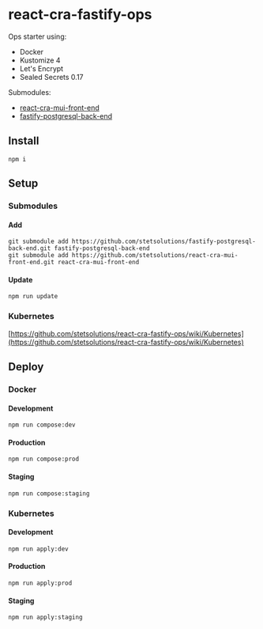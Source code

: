 # react-cra-fastify-ops

Ops starter using:

- Docker
- Kustomize 4
- Let's Encrypt
- Sealed Secrets 0.17

Submodules:

- [react-cra-mui-front-end](https://github.com/stetsolutions/react-cra-mui-front-end)
- [fastify-postgresql-back-end](https://github.com/stetsolutions/fastify-postgresql-back-end)


## Install

    npm i

## Setup

### Submodules

#### Add

    git submodule add https://github.com/stetsolutions/fastify-postgresql-back-end.git fastify-postgresql-back-end
    git submodule add https://github.com/stetsolutions/react-cra-mui-front-end.git react-cra-mui-front-end

#### Update

    npm run update

### Kubernetes

[https://github.com/stetsolutions/react-cra-fastify-ops/wiki/Kubernetes](https://github.com/stetsolutions/react-cra-fastify-ops/wiki/Kubernetes)

## Deploy 

### Docker

#### Development

    npm run compose:dev

#### Production
    
    npm run compose:prod 

#### Staging

    npm run compose:staging

### Kubernetes 

#### Development

    npm run apply:dev

#### Production
    
    npm run apply:prod

#### Staging

    npm run apply:staging



